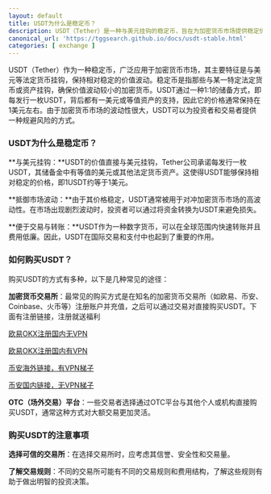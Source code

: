 ```yaml
---
layout: default
title: USDT为什么是稳定币？
description: USDT（Tether）是一种与美元挂钩的稳定币，旨在为加密货币市场提供稳定价值波动的工具。了解为什么USDT可以保持稳定以及如何通过交易所或OTC平台购买USDT。
canonical_url: 'https://tggsearch.github.io/docs/usdt-stable.html'
categories: [ exchange ]
---
```

USDT（Tether）作为一种稳定币，广泛应用于加密货币市场，其主要特征是与美元等法定货币挂钩，保持相对稳定的价值波动。稳定币是指那些与某一特定法定货币或资产挂钩，确保价值波动较小的加密货币。USDT通过一种1:1的储备方式，即每发行一枚USDT，背后都有一美元或等值资产的支持，因此它的价格通常保持在1美元左右。由于加密货币市场的波动性很大，USDT可以为投资者和交易者提供一种规避风险的方式。

### USDT为什么是稳定币？

**与美元挂钩：**USDT的价值直接与美元挂钩，Tether公司承诺每发行一枚USDT，其储备金中有等值的美元或其他法定货币资产。这使得USDT能够保持相对稳定的价格，即1USDT约等于1美元。

**抵御市场波动：**由于其价格稳定，USDT通常被用于对冲加密货币市场的高波动性。在市场出现剧烈波动时，投资者可以通过将资金转换为USDT来避免损失。

**便于交易与转账：**USDT作为一种数字货币，可以在全球范围内快速转账并且费用低廉。因此，USDT在国际交易和支付中也起到了重要的作用。

### 如何购买USDT？

购买USDT的方式有多种，以下是几种常见的途径：

**加密货币交易所**：最常见的购买方式是在知名的加密货币交易所（如欧易、币安、Coinbase、火币等）注册账户并充值，之后可以通过交易对直接购买USDT。下面有注册链接，注册就送福利

[欧易OKX注册国内无VPN ](./302.html?target=https://www.okx.com/join/betrys)

[欧易OKX注册国内有VPN ](./302.html?target=https://www.ouchyi.co/join/betrys)

[币安海外链接，有VPN梯子](./302.html?target=https://www.binance.com/join?ref==betrys)

[币安国内链接，无VPN梯子](./302.html?target=https://www.suitechsui.us/join?ref=betrys) 

**OTC（场外交易）平台**：一些交易者选择通过OTC平台与其他个人或机构直接购买USDT，通常这种方式对大额交易更加灵活。

### 购买USDT的注意事项

**选择可信的交易所**：在选择交易所时，应考虑其信誉、安全性和交易量。

**了解交易规则**：不同的交易所可能有不同的交易规则和费用结构，了解这些规则有助于做出明智的投资决策。



